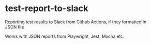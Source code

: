 # test-report-to-slack
Reporting test results to Slack from Github Actions, if they formatted in JSON file

Works with JSON reports from Playwright, Jest, Mocha etc.
